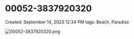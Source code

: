# 00052-3837920320

Created: September 14, 2023 12:34 PM
tags: Beach, Paradise

![00052-3837920320.png](00052-3837920320%209ea194ad653348ea93f3d43bd1183773/00052-3837920320.png)